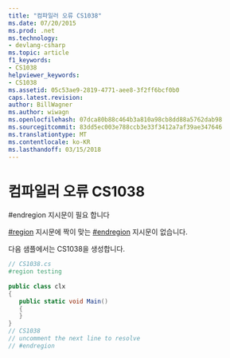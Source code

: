 ```yaml
---
title: "컴파일러 오류 CS1038"
ms.date: 07/20/2015
ms.prod: .net
ms.technology:
- devlang-csharp
ms.topic: article
f1_keywords:
- CS1038
helpviewer_keywords:
- CS1038
ms.assetid: 05c53ae9-2819-4771-aee8-3f2ff6bcf0b0
caps.latest.revision: 
author: BillWagner
ms.author: wiwagn
ms.openlocfilehash: 07dca80b88c464b3a810a98cb8dd88a5762dab98
ms.sourcegitcommit: 83dd5ec003e788ccb3e33f3412a7af39ae347646
ms.translationtype: MT
ms.contentlocale: ko-KR
ms.lasthandoff: 03/15/2018
---
```

# <a name="compiler-error-cs1038"></a>컴파일러 오류 CS1038
\#endregion 지시문이 필요 합니다  
  
 [#region](../../csharp/language-reference/preprocessor-directives/preprocessor-region.md) 지시문에 짝이 맞는 [#endregion](../../csharp/language-reference/preprocessor-directives/preprocessor-endregion.md) 지시문이 없습니다.  
  
 다음 샘플에서는 CS1038을 생성합니다.  
  
```csharp  
// CS1038.cs  
#region testing  
  
public class clx  
{  
   public static void Main()  
   {  
   }  
}  
// CS1038  
// uncomment the next line to resolve  
// #endregion  
```
